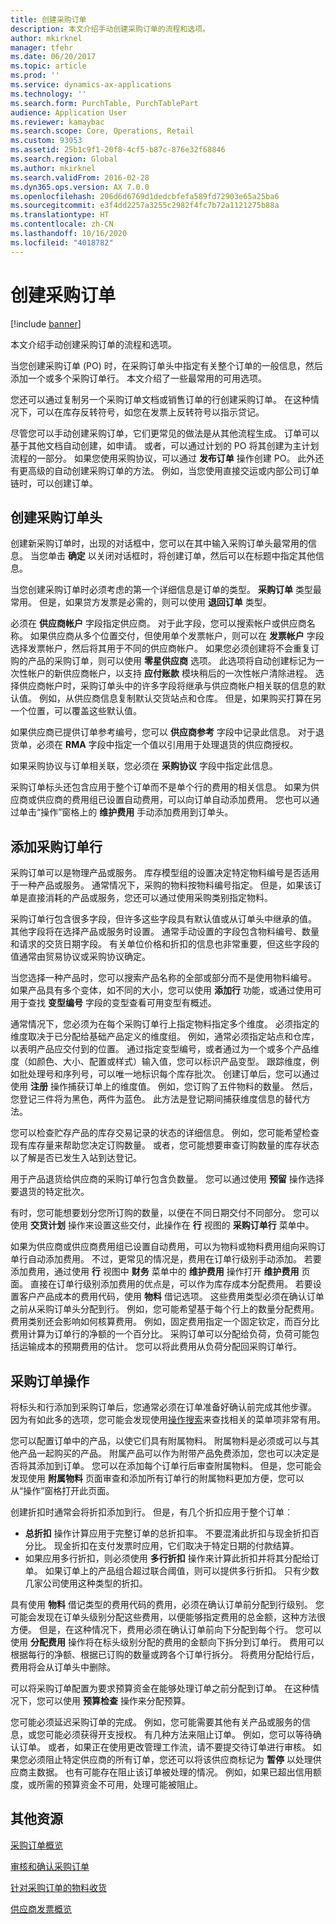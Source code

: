 ```yaml
---
title: 创建采购订单
description: 本文介绍手动创建采购订单的流程和选项。
author: mkirknel
manager: tfehr
ms.date: 06/20/2017
ms.topic: article
ms.prod: ''
ms.service: dynamics-ax-applications
ms.technology: ''
ms.search.form: PurchTable, PurchTablePart
audience: Application User
ms.reviewer: kamaybac
ms.search.scope: Core, Operations, Retail
ms.custom: 93053
ms.assetid: 25b1c9f1-20f8-4cf5-b87c-876e32f68846
ms.search.region: Global
ms.author: mkirknel
ms.search.validFrom: 2016-02-28
ms.dyn365.ops.version: AX 7.0.0
ms.openlocfilehash: 206d6d6769d1dedcbfefa589fd72903e65a25ba6
ms.sourcegitcommit: e3f4dd2257a3255c2982f4fc7b72a1121275b88a
ms.translationtype: HT
ms.contentlocale: zh-CN
ms.lasthandoff: 10/16/2020
ms.locfileid: "4018782"
---
```

# <a name="create-purchase-orders"></a>创建采购订单

[!include [banner](../includes/banner.md)]

本文介绍手动创建采购订单的流程和选项。

当您创建采购订单 (PO) 时，在采购订单头中指定有关整个订单的一般信息，然后添加一个或多个采购订单行。 本文介绍了一些最常用的可用选项。  

您还可以通过复制另一个采购订单文档或销售订单的行创建采购订单。 在这种情况下，可以在库存反转符号，如您在发票上反转符号以指示贷记。  

尽管您可以手动创建采购订单，它们更常见的做法是从其他流程生成。 订单可以基于其他文档自动创建，如申请。 或者，可以通过计划的 PO 将其创建为主计划流程的一部分。 如果您使用采购协议，可以通过 **发布订单** 操作创建 PO。 此外还有更高级的自动创建采购订单的方法。 例如，当您使用直接交运或内部公司订单链时，可以创建订单。

## <a name="creating-a-purchase-order-header"></a>创建采购订单头
创建新采购订单时，出现的对话框中，您可以在其中输入采购订单头最常用的信息。 当您单击 **确定** 以关闭对话框时，将创建订单，然后可以在标题中指定其他信息。  

当您创建采购订单时必须考虑的第一个详细信息是订单的类型。 **采购订单** 类型最常用。 但是，如果贷方发票是必需的，则可以使用 **退回订单** 类型。  

必须在 **供应商帐户** 字段指定供应商。 对于此字段，您可以搜索帐户或供应商名称。 如果供应商从多个位置交付，但使用单个发票帐户，则可以在 **发票帐户** 字段选择发票帐户，然后将其用于不同的供应商帐户。 如果您必须创建将不会重复订购的产品的采购订单，则可以使用 **零星供应商** 选项。 此选项将自动创建标记为一次性帐户的新供应商帐户，以支持 **应付账款** 模块稍后的一次性帐户清除进程。 选择供应商帐户时，采购订单头中的许多字段将继承与供应商帐户相关联的信息的默认值。 例如，从供应商信息复制默认交货站点和仓库。 但是，如果购买打算在另一个位置，可以覆盖这些默认值。  

如果供应商已提供订单参考编号，您可以 **供应商参考** 字段中记录此信息。 对于退货单，必须在 **RMA** 字段中指定一个值以引用用于处理退货的供应商授权。  

如果采购协议与订单相关联，您必须在 **采购协议** 字段中指定此信息。  

采购订单标头还包含应用于整个订单而不是单个行的费用的相关信息。 如果为供应商或供应商的费用组已设置自动费用，可以向订单自动添加费用。 您也可以通过单击“操作”窗格上的 **维护费用** 手动添加费用到订单头。

## <a name="adding-purchase-order-lines"></a>添加采购订单行
采购订单可以是物理产品或服务。 库存模型组的设置决定特定物料编号是否适用于一种产品或服务。 通常情况下，采购的物料按物料编号指定。 但是，如果该订单是直接消耗的产品或服务，您还可以通过使用采购类别指定物料。  

采购订单行包含很多字段，但许多这些字段具有默认值或从订单头中继承的值。 其他字段将在选择产品或服务时设置。 通常手动设置的字段包含物料编号、数量和请求的交货日期字段。 有关单位价格和折扣的信息也非常重要，但这些字段的值通常由贸易协议或采购协议确定。  

当您选择一种产品时，您可以搜索产品名称的全部或部分而不是使用物料编号。 如果产品具有多个变体，如不同的大小，您可以使用 **添加行** 功能，或通过使用可用于查找 **变型编号** 字段的变型查看可用变型有概述。  

通常情况下，您必须为在每个采购订单行上指定物料指定多个维度。 必须指定的维度取决于已分配给基础产品定义的维度组。 例如，通常必须指定站点和仓库，以表明产品应交付到的位置。 通过指定变型编号，或者通过为一个或多个产品维度（如颜色、大小、配置或样式）输入值，您可以标识产品变型。 跟踪维度，例如批处理号和序列号，可以唯一地标识每个库存批次。 创建订单后，您可以通过使用 **注册** 操作捕获订单上的维度值。 例如，您订购了五件物料的数量。 然后，您登记三件将为黑色，两件为蓝色。 此方法是登记期间捕获维度信息的替代方法。  

您可以检查贮存产品的库存交易记录的状态的详细信息。 例如，您可能希望检查现有库存量来帮助您决定订购数量。 或者，您可能想要审查订购数量的库存状态以了解是否已发生入站到达登记。  

用于产品退货给供应商的采购订单行包含负数量。 您可以通过使用 **预留** 操作选择要退货的特定批次。  

有时，您可能想要划分您所订购的数量，以便在不同日期交付不同部分。 您可以使用 **交货计划** 操作来设置这些交付，此操作在 **行** 视图的 **采购订单行** 菜单中。  

如果为供应商或供应商费用组已设置自动费用，可以为物料或物料费用组向采购订单行自动添加费用。 不过，更常见的情况是，费用在订单行级别手动添加。 若要添加费用，通过使用 **行** 视图中 **财务** 菜单中的 **维护费用** 操作打开 **维护费用** 页面。 直接在订单行级别添加费用的优点是，可以作为库存成本分配费用。 若要设置客户产品成本的费用代码，使用 **物料** 借记选项。 这些费用类型必须在确认订单之前从采购订单头分配到行。 例如，您可能希望基于每个行上的数量分配费用。 费用类别还会影响如何核算费用。 例如，固定费用指定一个固定钦定，而百分比费用计算为订单行的净额的一个百分比。 采购订单可以分配给负荷，负荷可能包括运输成本的预期费用的估计。 您可以将此费用从负荷分配回采购订单行。

## <a name="purchase-order-actions"></a>采购订单操作
将标头和行添加到采购订单后，您通常必须在订单准备好确认前完成其他步骤。 因为有如此多的选项，您可能会发现使用[操作搜索](../../fin-and-ops/get-started/action-search.md)来查找相关的菜单项非常有用。  

您可以配置订单中的产品，以使它们具有附属物料。 附属物料是必须或可以与其他产品一起购买的产品。 附属产品可以作为附带产品免费添加，您也可以决定是否将其添加到订单。 您可以在添加每个订单行后审查附属物料。 但是，您可能会发现使用 **附属物料** 页面审查和添加所有订单行的附属物料更加方便，您可以从“操作”窗格打开此页面。  

创建折扣时通常会将折扣添加到行。 但是，有几个折扣应用于整个订单︰

-   **总折扣** 操作计算应用于完整订单的总折扣率。 不要混淆此折扣与现金折扣百分比。 现金折扣在支付发票时应用，它们取决于特定日期的付款结算。
-   如果应用多行折扣，则必须使用 **多行折扣** 操作来计算此折扣并将其分配给订单。 如果订单上的产品组合超过联合阈值，则可以提供多行折扣。 只有少数几家公司使用这种类型的折扣。

具有使用 **物料** 借记类型的费用代码的费用，必须在确认订单前分配到行级别。 您可能会发现在订单头级别分配这些费用，以便能够指定费用的总金额，这种方法很方便。 但是，在这种情况下，费用必须在确认订单前向下分配到每个行。 您可以使用 **分配费用** 操作将在标头级别分配的费用的金额向下拆分到订单行。 费用可以根据每行的净额、根据已订购的数量或跨各个订单行拆分。 将费用分配给行后，费用将会从订单头中删除。  

可以将采购订单配置为要求预算资金在能够处理订单之前分配到订单。 在这种情况下，您可以使用 **预算检查** 操作来分配预算。  

您可能必须延迟采购订单的完成。 例如，您可能需要其他有关产品或服务的信息，或您可能必须获得开支授权。 有几种方法来阻止订单。 例如，您可以等待确认订单。 或者，如果正在使用更改管理工作流，请不要提交待订单进行审核。 如果您必须阻止特定供应商的所有订单，您还可以将该供应商标记为 **暂停** 以处理供应商主数据。 也有可能存在阻止该订单被处理的情况。 例如，如果已超出信用额度，或所需的预算资金不可用，处理可能被阻止。

<a name="additional-resources"></a>其他资源
--------

[采购订单概览](purchase-order-overview.md)

[审核和确认采购订单](purchase-order-approval-confirmation.md)

[针对采购订单的物料收货](product-receipt-against-purchase-orders.md)

[供应商发票概览](../../finance/accounts-payable/vendor-invoices-overview.md)



